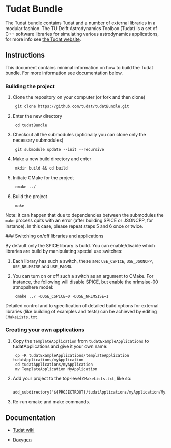 # Tudat Bundle
The Tudat bundle contains Tudat and a number of external libraries in a modular fashion. The TU Delft Astrodynamics Toolbox (Tudat) is a set of C++ software libraries for simulating various astrodynamics applications, for more info see [the Tudat website](http://tudat.tudelft.nl).

## Instructions
This document contains minimal information on how to build the Tudat bundle. For more information see documentation below.

### Building the project

1. Clone the repository on your computer (or fork and then clone)

        git clone https://github.com/tudat/tudatBundle.git

2. Enter the new directory

        cd tudatBundle

3. Checkout all the submodules (optionally you can clone only the necessary submodules)

        git submodule update --init --recursive

4. Make a new build directory and enter

        mkdir build && cd build

5. Initiate CMake for the project

        cmake ../

6. Build the project

        make

Note: it can happen that due to dependencies between the submodules the ```make``` process quits with an error (after building SPICE or JSONCPP, for instance). In this case, please repeat steps 5 and 6 once or twice.

<a name="switching_apps">
### Switching on/off libraries and applications
</a>

By default only the SPICE library is build. You can enable/disable which libraries are build by manipulating special use switches:

1. Each library has such a switch, these are: ```USE_CSPICE```, ```USE_JSONCPP```, ```USE_NRLMSISE``` and ```USE_PAGMO```.

2. You can turn on or off such a switch as an argument to CMake. For instance, the following will disable SPICE, but enable the nrlmsise-00 atmopshere model:

        cmake ../ -DUSE_CSPICE=0 -DUSE_NRLMSISE=1

Detailed control and to specification of detailed build options for external libraries (like building of examples and tests) can be achieved by editing ```CMakeLists.txt```.

### Creating your own applications

1. Copy the ```templateApplication``` from ```tudatExampleApplications``` to tudatApplications and give it your own name:

        cp -R tudatExampleApplications/templateApplication tudatApplications/myApplication
        cd tudatApplications/myApplication
        mv TemplateApplication MyApplication

2. Add your project to the top-level ```CMakeLists.txt```, like so:

        add_subdirectory("${PROJECTROOT}/tudatApplications/myApplication/MyApplication")

3. Re-run cmake and make commands.

## Documentation

* [Tudat wiki](http://tudat.tudelft.nl/projcets/tudat/wiki)

* [Doxygen](http://tudat.tudelft.nl/Doxygen/Tudat/docs/index.html)
